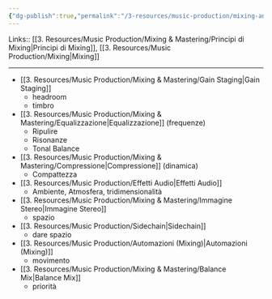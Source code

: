 ```yaml
---
{"dg-publish":true,"permalink":"/3-resources/music-production/mixing-and-mastering/processi-basilari-di-mixing/"}
---
```


Links:: [[3. Resources/Music Production/Mixing & Mastering/Principi di Mixing\|Principi di Mixing]], [[3. Resources/Music Production/Mixing\|Mixing]]

---
- [[3. Resources/Music Production/Mixing & Mastering/Gain Staging\|Gain Staging]]
	- headroom
	- timbro
- [[3. Resources/Music Production/Mixing & Mastering/Equalizzazione\|Equalizzazione]] (frequenze)
	- Ripulire 
	- Risonanze
	- Tonal Balance
- [[3. Resources/Music Production/Mixing & Mastering/Compressione\|Compressione]] (dinamica)
	- Compattezza
- [[3. Resources/Music Production/Effetti Audio\|Effetti Audio]]
	- Ambiente, Atmosfera, tridimensionalità 
- [[3. Resources/Music Production/Mixing & Mastering/Immagine Stereo\|Immagine Stereo]]
	- spazio
- [[3. Resources/Music Production/Sidechain\|Sidechain]]
	- dare spazio
- [[3. Resources/Music Production/Automazioni (Mixing)\|Automazioni (Mixing)]]
	- movimento
- [[3. Resources/Music Production/Mixing & Mastering/Balance Mix\|Balance Mix]]
	- priorità


